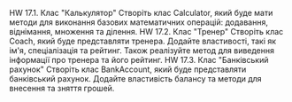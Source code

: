 HW 17.1. Клас "Калькулятор"
Створіть клас Calculator, який буде мати методи для виконання базових математичних операцій: додавання, віднімання, множення та ділення.
HW 17.2. Клас "Тренер"
Створіть клас Coach, який буде представляти тренера. Додайте властивості, такі як ім'я, спеціалізація та рейтинг. Також реалізуйте метод для виведення інформації про тренера та його рейтинг.
HW 17.3. Клас "Банківський рахунок"
Створіть клас BankAccount, який буде представляти банківський рахунок. Додайте властивість балансу та методи для внесення та зняття грошей.
